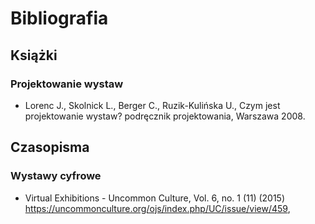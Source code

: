 # Bibliografia

## Książki

### Projektowanie wystaw

- Lorenc J., Skolnick L., Berger C., Ruzik-Kulińska U., Czym jest projektowanie wystaw? podręcznik projektowania, Warszawa 2008.

## Czasopisma

### Wystawy cyfrowe

- Virtual Exhibitions - Uncommon Culture, Vol. 6, no. 1 (11) (2015) https://uncommonculture.org/ojs/index.php/UC/issue/view/459,
